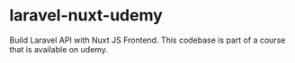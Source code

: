 # laravel-nuxt-udemy
Build Laravel API with Nuxt JS Frontend. This codebase is part of a course that is available on udemy.
